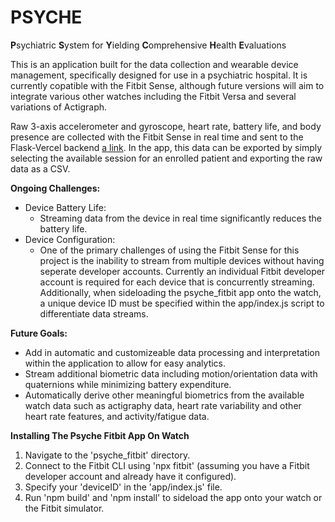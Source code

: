# PSYCHE
**P**sychiatric **S**ystem for **Y**ielding **C**omprehensive **H**ealth **E**valuations

This is an application built for the data collection and wearable device management, specifically designed for use in a psychiatric hospital. It is currently copatible with the Fitbit Sense, although future versions will aim to integrate various other watches including the Fitbit Versa and several variations of Actigraph. 

Raw 3-axis accelerometer and gyroscope, heart rate, battery life, and body presence are collected with the Fitbit Sense in real time and sent to the Flask-Vercel backend [a link](https://github.com/piacobelli14/PSYCHE-API). In the app, this data can be exported by simply selecting the available session for an enrolled patient and exporting the raw data as a CSV. 

**Ongoing Challenges:**
- Device Battery Life:
  - Streaming data from the device in real time significantly reduces the battery life.
- Device Configuration:
  - One of the primary challenges of using the Fitbit Sense for this project is the inability to stream from multiple devices without having seperate developer        accounts. Currently an individual Fitbit developer account is required for each device that is concurrently streaming. Additionally, when sideloading the          psyche_fitbit app onto the watch, a unique device ID must be specified within the app/index.js script to differentiate data streams.

**Future Goals:**
- Add in automatic and customizeable data processing and interpretation within the application to allow for easy analytics.
- Stream additional biometric data including motion/orientation data with quaternions while minimizing battery expenditure.
- Automatically derive other meaningful biometrics from the available watch data such as actigraphy data, heart rate variability and other heart rate features,      and activity/fatigue data.

**Installing The Psyche Fitbit App On Watch**
1. Navigate to the 'psyche_fitbit' directory.
2. Connect to the Fitbit CLI using 'npx fitbit' (assuming you have a Fitbit developer account and already have it configured).
3. Specify your 'deviceID' in the 'app/index.js' file.
4. Run 'npm build' and 'npm install' to sideload the app onto your watch or the Fitbit simulator.

